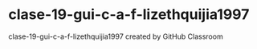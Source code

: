 # clase-19-gui-c-a-f-lizethquijia1997
clase-19-gui-c-a-f-lizethquijia1997 created by GitHub Classroom
